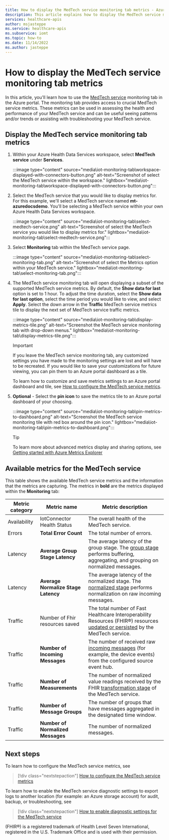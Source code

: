 ```yaml
---
title: How to display the MedTech service monitoring tab metrics - Azure Health Data Services
description: This article explains how to display the MedTech service monitoring tab metrics.
services: healthcare-apis
author: msjasteppe
ms.service: healthcare-apis
ms.subservice: iomt
ms.topic: how-to
ms.date: 11/14/2022
ms.author: jasteppe
---
```


# How to display the MedTech service monitoring tab metrics

In this article, you'll learn how to use the [MedTech service](iot-connector-overview.md) monitoring tab in the Azure portal. The monitoring tab provides access to crucial MedTech service metrics. These metrics can be used in assessing the health and performance of your MedTech service and can be useful seeing patterns and/or trends or assisting with troubleshooting your MedTech service.

## Display the MedTech service monitoring tab metrics

1. Within your Azure Health Data Services workspace, select **MedTech service** under **Services**.

   :::image type="content" source="media\iot-monitoring-tab\workspace-displayed-with-connectors-button.png" alt-text="Screenshot of select the MedTech service within the workspace." lightbox="media\iot-monitoring-tab\workspace-displayed-with-connectors-button.png":::

2. Select the MedTech service that you would like to display metrics for. For this example, we'll select a MedTech service named **mt-azuredocsdemo**. You'll be selecting a MedTech service within your own Azure Health Data Services workspace.

   :::image type="content" source="media\iot-monitoring-tab\select-medtech-service.png" alt-text="Screenshot of select the MedTech service you would like to display metrics for." lightbox="media\iot-monitoring-tab\select-medtech-service.png":::

3. Select **Monitoring** tab within the MedTech service page.

   :::image type="content" source="media\iot-monitoring-tab\select-monitoring-tab.png" alt-text="Screenshot of select the Metrics option within your MedTech service." lightbox="media\iot-monitoring-tab\select-monitoring-tab.png":::

4. The MedTech service monitoring tab will open displaying a subset of the supported MedTech service metrics. By default, the **Show data for last** option is set to 1 hour. To adjust the time duration, select the **Show data for last option**, select the time period you would like to view, and select **Apply**. Select the down arrow in the **Traffic** MedTech service metrics tile to display the next set of MedTech service traffic metrics. 

   :::image type="content" source="media\iot-monitoring-tab\display-metrics-tile.png" alt-text="Screenshot the MedTech service monitoring tab with drop-down menus." lightbox="media\iot-monitoring-tab\display-metrics-tile.png":::

   > [!IMPORTANT]
   > If you leave the MedTech service monitoring tab, any customized settings you have made to the monitoring settings are lost and will have to be recreated. If you would like to save your customizations for future viewing, you can pin them to an Azure portal dashboard as a tile. 
   >
   > To learn how to customize and save metrics settings to an Azure portal dashboard and tile, see [How to configure the MedTech service metrics](how-to-configure-metrics.md).  

5. **Optional** - Select the **pin icon** to save the metrics tile to an Azure portal dashboard of your choosing.

   :::image type="content" source="media\iot-monitoring-tab\pin-metrics-to-dashboard.png" alt-text="Screenshot the MedTech service monitoring tile with red box around the pin icon." lightbox="media\iot-monitoring-tab\pin-metrics-to-dashboard.png":::
   
   > [!TIP]
   > To learn more about advanced metrics display and sharing options, see [Getting started with Azure Metrics Explorer](/azure/azure/azure/azure-monitor/essentials/metrics-getting-started)

## Available metrics for the MedTech service

This table shows the available MedTech service metrics and the information that the metrics are capturing. The metrics in **bold** are the metrics displayed within the **Monitoring** tab:  

Metric category|Metric name|Metric description|
|--------------|-----------|--------------|
|Availability|IotConnector Health Status|The overall health of the MedTech service.|
|Errors|**Total Error Count**|The total number of errors.|
|Latency|**Average Group Stage Latency**|The average latency of the group stage. The [group stage](iot-data-flow.md#group) performs buffering, aggregating, and grouping on normalized messages.|
|Latency|**Average Normalize Stage Latency**|The average latency of the normalized stage. The [normalized stage](iot-data-flow.md#normalize) performs normalization on raw incoming messages.|
|Traffic|Number of Fhir resources saved|The total number of Fast Healthcare Interoperability Resources (FHIR&#174;) resources [updated or persisted](iot-data-flow.md#persist) by the MedTech service.|
|Traffic|**Number of Incoming Messages**|The number of received raw [incoming messages](iot-data-flow.md#ingest) (for example, the device events) from the configured source event hub.|
|Traffic|**Number of Measurements**|The number of normalized value readings received by the FHIR [transformation stage](iot-data-flow.md#transform) of the MedTech service.|
|Traffic|**Number of Message Groups**|The number of groups that have messages aggregated in the designated time window.|
|Traffic|**Number of Normalized Messages**|The number of normalized messages.|

## Next steps

To learn how to configure the MedTech service metrics, see

> [!div class="nextstepaction"]
> [How to configure the MedTech service metrics](how-to-configure-metrics.md)

To learn how to enable the MedTech service diagnostic settings to export logs to another location (for example: an Azure storage account) for audit, backup, or troubleshooting, see

> [!div class="nextstepaction"]
> [How to enable diagnostic settings for the MedTech service](how-to-enable-diagnostic-settings.md)

(FHIR&#174;) is a registered trademark of Health Level Seven International, registered in the U.S. Trademark Office and is used with their permission.
